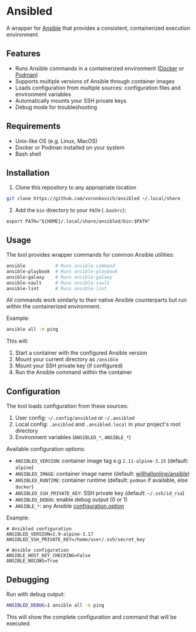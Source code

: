 # Ansibled

A wrapper for [Ansible](https://ansible.com) that provides a consistent, containerized execution environment.

## Features

- Runs Ansible commands in a containerized environment ([Docker](https://docker.com) or [Podman](https://podman.io))
- Supports multiple versions of Ansible through container images
- Loads configuration from multiple sources: configuration files and environment variables
- Automatically mounts your SSH private keys
- Debug mode for troubleshooting

## Requirements

- Unix-like OS (e.g. Linux, MacOS)
- Docker or Podman installed on your system
- Bash shell

## Installation

1. Clone this repository to any appropriate location

```bash
git clone https://github.com/voronkovich/ansibled ~/.local/share
```

2. Add the `bin` directory to your `PATH` (`.bashrc`):

```
export PATH="${HOME}/.local/share/ansibled/bin:$PATH"
```

## Usage

The tool provides wrapper commands for common Ansible utilities:

```bash
ansible           # Runs ansible command
ansible-playbook  # Runs ansible-playbook
ansible-galaxy    # Runs ansible-galaxy
ansible-vault     # Runs ansible-vault
ansible-lint      # Runs ansible-lint
```

All commands work similarly to their native Ansible counterparts but run within the containerized environment.

Example:

```sh
ansible all -m ping
```

This will:

1. Start a container with the configured Ansible version
2. Mount your current directory as `/ansible`
3. Mount your SSH private key (if configured)
4. Run the Ansible command within the container


## Configuration

The tool loads configuration from these sources:

1. User config: `~/.config/ansibled` or `~/.ansibled`
2. Local config: `.ansibled` and `.ansibled.local` in your project's root directory
3. Environment variables (`ANSIBLED_*`, `ANSIBLE_*`)

Available configuration options:

- `ANSIBLED_VERSION`: container image tag e.g `2.11-alpine-3.15` (default: `alpine`)
- `ANSIBLED_IMAGE`: container image name (default: [willhallonline/ansible](https://hub.docker.com/r/willhallonline/ansible))
- `ANSIBLED_RUNTIME`: container runtime (default: `podman` if available, else `docker`)
- `ANSIBLED_SSH_PRIVATE_KEY`: SSH private key (default: `~/.ssh/id_rsa`)
- `ANSIBLED_DEBUG`: enable debug output (0 or 1)
- `ANSIBLE_*`: any Ansible [configuration option](https://docs.ansible.com/ansible/latest/reference_appendices/config.html#common-options)

Example:

```env
# Ansibled configuration
ANSIBLED_VERSION=2.9-alpine-3.17
ANSIBLED_SSH_PRIVATE_KEY=/home/user/.ssh/secret_key

# Ansible configuration
ANSIBLE_HOST_KEY_CHECKING=False
ANSIBLE_NOCOWS=True
```

## Debugging

Run with debug output:

```sh
ANSIBLED_DEBUG=1 ansible all -m ping
```

This will show the complete configuration and command that will be executed.
